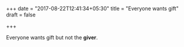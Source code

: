 +++
date = "2017-08-22T12:41:34+05:30"
title = "Everyone wants gift"
draft = false

+++

Everyone wants gift but not the **giver**.
